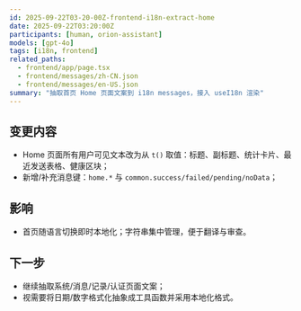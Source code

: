 ```yaml
---
id: 2025-09-22T03-20-00Z-frontend-i18n-extract-home
date: 2025-09-22T03:20:00Z
participants: [human, orion-assistant]
models: [gpt-4o]
tags: [i18n, frontend]
related_paths:
  - frontend/app/page.tsx
  - frontend/messages/zh-CN.json
  - frontend/messages/en-US.json
summary: "抽取首页 Home 页面文案到 i18n messages，接入 useI18n 渲染"
---
```


## 变更内容

- Home 页面所有用户可见文本改为从 `t()` 取值：标题、副标题、统计卡片、最近发送表格、健康区块；
- 新增/补充消息键：`home.*` 与 `common.success/failed/pending/noData`；

## 影响

- 首页随语言切换即时本地化；字符串集中管理，便于翻译与审查。

## 下一步

- 继续抽取系统/消息/记录/认证页面文案；
- 视需要将日期/数字格式化抽象成工具函数并采用本地化格式。
